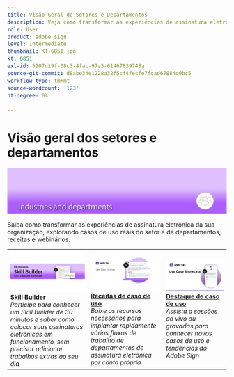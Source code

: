 ```yaml
---
title: Visão Geral de Setores e Departamentos
description: Veja como transformar as experiências de assinatura eletrônica de clientes e funcionários nesses casos reais de uso, receitas e webinários de departamentos e do setor
role: User
product: adobe sign
level: Intermediate
thumbnail: KT-6851.jpg
kt: 6851
exl-id: 5207d19f-08c3-4fac-97a3-61467839748a
source-git-commit: d8abe34e1228a32f5cf4fecfe7fcad67884d0bc5
workflow-type: tm+mt
source-wordcount: '123'
ht-degree: 0%

---
```


# Visão geral dos setores e departamentos

![Adobe Sign Industry Image](../assets/Hero-Industry.png)

Saiba como transformar as experiências de assinatura eletrônica da sua organização, explorando casos de uso reais do setor e de departamentos, receitas e webinários.

<table style="table-layout:fixed">
<tr>
  <td>
    <a href="innovation-series.md">
      <img alt="Skill Builder" src="../assets/SB_1280.jpg" />
    </a>
    <div>
    <a href="innovation-series.md"><strong>Skill Builder</strong></a>
    </div>
    <em>Participe para conhecer um Skill Builder de 30 minutos e saber como colocar suas assinaturas eletrônicas em funcionamento, sem precisar adicionar trabalhos extras ao seu dia</em>
    <br>
  </td>
  <td>
    <a href="recipes.md">
      <img alt="Receitas de caso de uso" src="../assets/Expand_RecipeR.png" />
    </a>
    <div>
    <a href="recipes.md"><strong>Receitas de caso de uso</strong></a>
    </div>
    <em>Baixe os recursos necessários para implantar rapidamente vários fluxos de trabalho de departamentos de assinatura eletrônica por conta própria</em>
    <br>
  </td>
  <td>
    <a href="use-case-showcase.md">
      <img alt="Destaque de caso de uso" src="../assets/UseCaseShowcaseR.png" />
    </a>
    <div>
    <a href="use-case-showcase.md"><strong>Destaque de caso de uso</strong></a>
    </div>
    <em>Assista a sessões ao vivo ou gravadas para conhecer novos casos de uso e tendências do Adobe Sign</em>
    <br>
  </td>
</tr>
</table>
